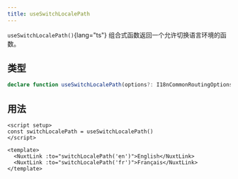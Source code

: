 ```yaml
---
title: useSwitchLocalePath
---
```


`useSwitchLocalePath()`{lang="ts"} 组合式函数返回一个允许切换语言环境的函数。

## 类型

```ts
declare function useSwitchLocalePath(options?: I18nCommonRoutingOptionsWithComposable): (locale?: Locale) => string
```


## 用法

```vue
<script setup>
const switchLocalePath = useSwitchLocalePath()
</script>

<template>
  <NuxtLink :to="switchLocalePath('en')">English</NuxtLink>
  <NuxtLink :to="switchLocalePath('fr')">Français</NuxtLink>
</template>
```
